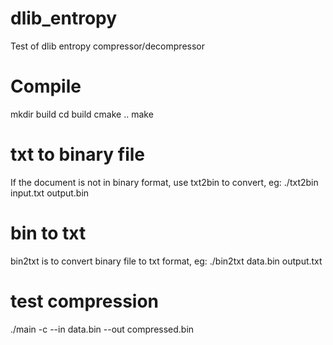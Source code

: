 # dlib_entropy
Test of dlib entropy compressor/decompressor

# Compile
mkdir build
cd build
cmake ..
make

# txt to binary file
If the document is not in binary format, use txt2bin to convert, eg:
./txt2bin input.txt output.bin

# bin to txt
bin2txt is to convert binary file to txt format, eg:
./bin2txt data.bin output.txt

# test compression
./main -c --in data.bin --out compressed.bin
